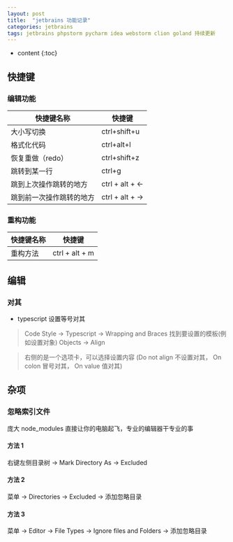 ```yaml
---
layout: post
title:  "jetbrains 功能记录"
categories: jetbrains
tags: jetbrains phpstorm pycharm idea webstorm clion goland 持续更新
---
```


* content
{:toc}

## 快捷键
### 编辑功能
>
| 快捷键名称  | 快捷键  |
| ------------ | ------------ |
|大小写切换|ctrl+shift+u  |
|格式化代码|ctrl+alt+l|
|恢复重做（redo）|ctrl+shift+z|
|跳转到某一行|ctrl+g|
|跳到上次操作跳转的地方 |ctrl + alt + <- | 
|跳到前一次操作跳转的地方 |ctrl + alt + -> |





### 重构功能
>
| 快捷键名称  | 快捷键  |
| ------------ | ------------ |
| 重构方法 | ctrl + alt + m|


## 编辑
### 对其
* typescript 设置等号对其
> Code Style -> Typescript -> Wrapping and Braces 
> 找到要设置的模板(例如设置对象) Objects -> Align

> 右侧的是一个选项卡，可以选择设置内容 
> (Do not align 不设置对其， On colon 冒号对其， On value 值对其)


## 杂项
### 忽略索引文件
庞大 node_modules 直接让你的电脑起飞，专业的编辑器干专业的事
 
#### 方法 1
右键左侧目录树 -> Mark Directory As -> Excluded

#### 方法 2 
菜单 -> Directories -> Excluded -> 添加忽略目录

#### 方法 3
菜单 -> Editor -> File Types -> Ignore files and Folders -> 添加忽略目录